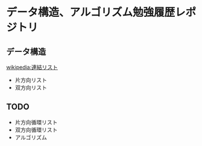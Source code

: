 # データ構造、アルゴリズム勉強履歴レポジトリ
## データ構造
[wikipedia:連結リスト](https://ja.wikipedia.org/wiki/%E9%80%A3%E7%B5%90%E3%83%AA%E3%82%B9%E3%83%88)
+ 片方向リスト
+ 双方向リスト

## TODO
+ 片方向循環リスト
+ 双方向循環リスト
+ アルゴリズム
